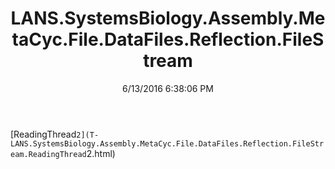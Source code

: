 ﻿---
title: LANS.SystemsBiology.Assembly.MetaCyc.File.DataFiles.Reflection.FileStream
date: 6/13/2016 6:38:06 PM
---

[ReadingThread`2](T-LANS.SystemsBiology.Assembly.MetaCyc.File.DataFiles.Reflection.FileStream.ReadingThread`2.html)
